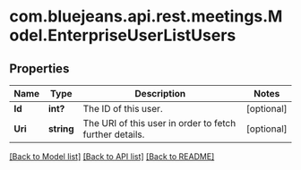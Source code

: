 # com.bluejeans.api.rest.meetings.Model.EnterpriseUserListUsers
## Properties

Name | Type | Description | Notes
------------ | ------------- | ------------- | -------------
**Id** | **int?** | The ID of this user. | [optional] 
**Uri** | **string** | The URI of this user in order to fetch further details. | [optional] 

[[Back to Model list]](../README.md#documentation-for-models) [[Back to API list]](../README.md#documentation-for-api-endpoints) [[Back to README]](../README.md)

